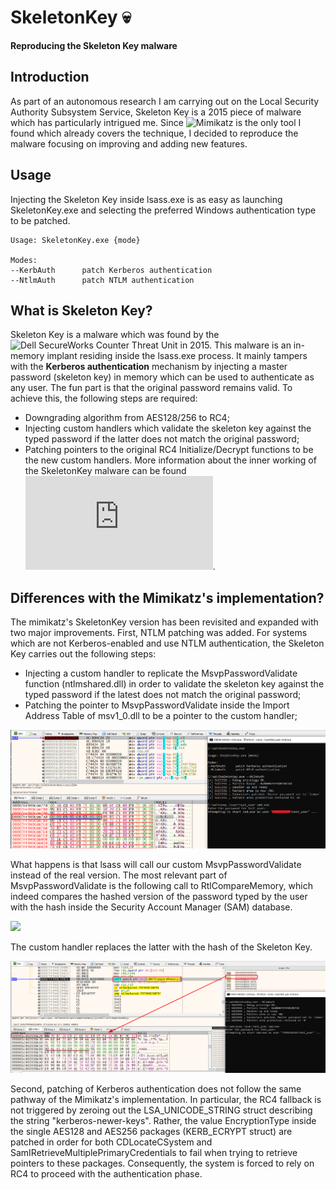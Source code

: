 # SkeletonKey 💀
__Reproducing the Skeleton Key malware__

## Introduction
As part of an autonomous research I am carrying out on the Local Security Authority Subsystem Service, Skeleton Key is a 2015 piece of malware which has particularly intrigued me. Since ![Mimikatz](https://github.com/gentilkiwi/mimikatz) is the only tool I found which already covers the technique, I decided to reproduce the malware focusing on improving and adding new features.

## Usage
Injecting the Skeleton Key inside lsass.exe is as easy as launching SkeletonKey.exe and selecting the preferred Windows authentication type to be patched.

```
Usage: SkeletonKey.exe {mode}

Modes:
--KerbAuth      patch Kerberos authentication
--NtlmAuth      patch NTLM authentication
```

## What is Skeleton Key?
Skeleton Key is a malware which was found by the ![Dell SecureWorks Counter Threat Unit](https://www.secureworks.com/research/skeleton-key-malware-analysis) in 2015. This malware is an in-memory implant residing inside the lsass.exe process. It mainly tampers with the __Kerberos authentication__ mechanism by injecting a master password (skeleton key) in memory which can be used to authenticate as any user. The fun part is that the original password remains valid. To achieve this, the following steps are required:
- Downgrading algorithm from AES128/256 to RC4;
- Injecting custom handlers which validate the skeleton key against the typed password if the latter does not match the original password;
- Patching pointers to the original RC4 Initialize/Decrypt functions to be the new custom handlers.
More information about the inner working of the SkeletonKey malware can be found ![here](https://www.virusbulletin.com/uploads/pdf/magazine/2016/vb201601-skeleton-key.pdf).

## Differences with the Mimikatz's implementation?
The mimikatz's SkeletonKey version has been revisited and expanded with two major improvements. First, NTLM patching was added. For systems which are not Kerberos-enabled and use NTLM authentication, the Skeleton Key carries out the following steps:
- Injecting a custom handler to replicate the MsvpPasswordValidate function (ntlmshared.dll) in order to validate the skeleton key against the typed password if the latest does not match the original password;
- Patching the pointer to MsvpPasswordValidate inside the Import Address Table of msv1_0.dll to be a pointer to the custom handler;

![](pictures/ntlm_auth.png)

What happens is that lsass will call our custom MsvpPasswordValidate instead of the real version. The most relevant part of MsvpPasswordValidate is the following call to RtlCompareMemory, which indeed compares the hashed version of the password typed by the user with the hash inside the Security Account Manager (SAM) database. 

![](pictures/compare_memory.png)

The custom handler replaces the latter with the hash of the Skeleton Key.

![](pictures/compare.png)


Second, patching of Kerberos authentication does not follow the same pathway of the Mimikatz's implementation. In particular, the RC4 fallback is not triggered by zeroing out the LSA_UNICODE_STRING struct describing the string "kerberos-newer-keys". Rather, the value EncryptionType inside the single AES128 and AES256 packages (KERB_ECRYPT struct) are patched in order for both CDLocateCSystem and SamIRetrieveMultiplePrimaryCredentials to fail when trying to retrieve pointers to these packages. Consequently, the system is forced to rely on RC4 to proceed with the authentication phase.

